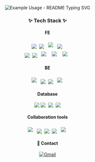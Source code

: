 <p align="center">
  <img src="https://readme-typing-svg.demolab.com/?lines=Welcome+to+UZYHU's+Github+💻;Please+Enjoy+in+my+repo!&font=Fira%20Code&center=true&width=380&height=50&duration=3000&pause=1500" alt="Example Usage - README Typing SVG">
</p>

<h3 align="center">✨ Tech Stack ✨</h3>
<h4 align="center">FE</h4>
<div align="center">
  <img src="https://img.shields.io/badge/react-20232a.svg?style=for-the-badge&logo=react&logoColor=61DAFB" />&nbsp
  <img src="https://img.shields.io/badge/javascript-F7DF1E.svg?style=for-the-badge&logo=javascript&logoColor=20232a" />&nbsp
  <img src="https://img.shields.io/badge/typescript-007ACC.svg?style=for-the-badge&logo=typescript&logoColor=white" style="margin: 5px;"/>&nbsp
  <img src="https://img.shields.io/badge/html5-E34F26.svg?style=for-the-badge&logo=html5&logoColor=white" />&nbsp
</div>

<div align="center">
  <img src="https://img.shields.io/badge/styled--components-DB7093?style=for-the-badge&logo=styled-components&logoColor=ffd35b" />&nbsp
  <img src="https://img.shields.io/badge/css3-1572B6.svg?style=for-the-badge&logo=css3&logoColor=white" />&nbsp
  <img src="https://img.shields.io/badge/mui-007FFF.svg?style=for-the-badge&logo=mui&logoColor=white" style="margin: 5px;"/>&nbsp
  <img src="https://img.shields.io/badge/bootstrap-7952B3.svg?style=for-the-badge&logo=bootstrap&logoColor=white" style="margin: 5px;"/>&nbsp
  <img src="https://img.shields.io/badge/vite-f5dd42.svg?style=for-the-badge&logo=vite&logoColor=white" style="margin: 5px;"/>&nbsp
</div>


<h4 align="center">BE</h4>
<div align="center">
  <img src="https://img.shields.io/badge/Java-ED8B00?style=for-the-badge&logo=openjdk&logoColor=white" style="margin: 5px;"/>&nbsp
  <img src="https://img.shields.io/badge/Node.js-43853D?style=for-the-badge&logo=node.js&logoColor=white"/>&nbsp
  <img src="https://img.shields.io/badge/Spring Boot-22ab40?style=for-the-badge&logo=springboot&logoColor=white"/>&nbsp
  <img src="https://img.shields.io/badge/typescript-007ACC.svg?style=for-the-badge&logo=typescript&logoColor=white" style="margin: 5px;"/>&nbsp
</div>

<h4 align="center">Database</h4>
<div align="center">
  <img src="https://img.shields.io/badge/mysql-4479A1?style=for-the-badge&logo=mysql&logoColor=white"> 
  <img src="https://img.shields.io/badge/postgresql-4479A1?style=for-the-badge&logo=postgresql&logoColor=white"/>&nbsp
  <img src="https://img.shields.io/badge/mongodb-22522d?style=for-the-badge&logo=mongodb&logoColor=white"/>&nbsp
  <img src="https://img.shields.io/badge/oracle-F80000?style=for-the-badge&logo=oracle&logoColor=white"> 
</div>

<h4 align="center">Collaboration tools</h4>
<div align="center">
  <img src="https://img.shields.io/badge/Git-F05032?style=for-the-badge&logo=openjdk&logoColor=white" style="margin: 5px;"/>&nbsp
  <img src="https://img.shields.io/badge/GitHub-181717?style=for-the-badge&logo=node.js&logoColor=white"/>&nbsp
  <img src="https://img.shields.io/badge/Slack-4A154B?style=for-the-badge&logo=springboot&logoColor=white"/>&nbsp
  <img src="https://img.shields.io/badge/Figma-F24E1E?style=for-the-badge&logo=springboot&logoColor=white"/>&nbsp
  <img src="https://img.shields.io/badge/Notion-000000?style=for-the-badge&logo=typescript&logoColor=white" style="margin: 5px;"/>&nbsp
</div>

<h4 align="center">📩 Contact</h4>
<div align="center">
    <a href="mailto:ishwuzi@gmail.com">
        <img src="https://img.shields.io/badge/Gmail-EA4335?style=for-the-badge&logo=Gmail&logoColor=white" alt="Gmail">
    </a>
</div>
